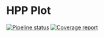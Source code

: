 # HPP Plot

[![Pipeline status](https://gepgitlab.laas.fr/humanoid-path-planner/hpp-plot/badges/master/pipeline.svg)](https://gepgitlab.laas.fr/humanoid-path-planner/hpp-plot/commits/master)
[![Coverage report](https://gepgitlab.laas.fr/humanoid-path-planner/hpp-plot/badges/master/coverage.svg?job=doc-coverage)](http://projects.laas.fr/gepetto/doc/humanoid-path-planner/hpp-plot/master/coverage/)
